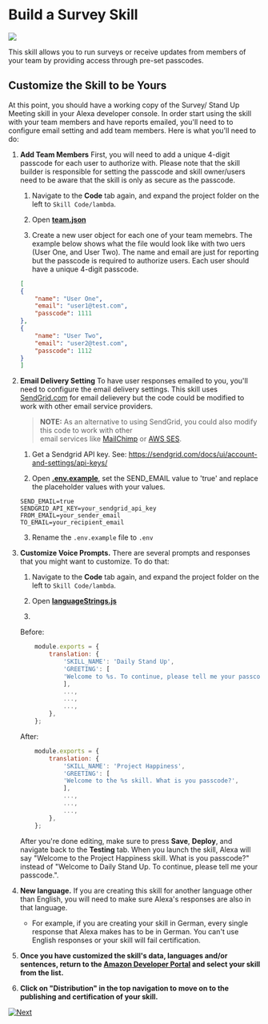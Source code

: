 # Build a Survey Skill
<img src="https://m.media-amazon.com/images/G/01/mobile-apps/dex/alexa/alexa-skills-kit/tutorials/quiz-game/header._TTH_.png" />

This skill allows you to run surveys or receive updates from members of your team by providing access through pre-set passcodes.

## Customize the Skill to be Yours

At this point, you should have a working copy of the Survey/ Stand Up Meeting skill in your Alexa developer console.  In order start using the skill with your team members and have reports emailed, you'll need to to configure email setting and add team members.  Here is what you'll need to do:

1.  **Add Team Members** First, you will need to add a unique 4-digit passcode for each user to authorize with. Please note that the skill builder is responsible for setting the passcode and skill owner/users need to be aware that the skill is only as secure as the passcode.

    1. Navigate to the **Code** tab again, and expand the project folder on the left to `Skill Code/lambda`.

    2. Open **[team.json](../lambda/team.json)**

    3. Create a new user object for each one of your team memebrs. The example below shows what the file would look like with two uers (User One, and User Two). The name and email are just for reporting but the passcode is required to authorize users. Each user should have a unique 4-digit passcode.
    ```json
    [
    { 
        "name": "User One",
        "email": "user1@test.com",
        "passcode": 1111
    },
    { 
        "name": "User Two",
        "email": "user2@test.com",
        "passcode": 1112
    }
    ]
    ```
2.  **Email Delivery Setting** To have user responses emailed to you, you'll need to configure the email delivery settings. This skill uses [SendGrid.com](https://sendgrid.com) for email delievery but the code could be modified to work with other email service providers.

    > **NOTE:** As an alternative to using SendGrid, you could also modify this code to work with other  
    > email services like [MailChimp](https://mailchimp.com) or [AWS SES](https://aws.amazon.com/ses/).

    1. Get a Sendgrid API key. See: https://sendgrid.com/docs/ui/account-and-settings/api-keys/

    2. Open **[.env.example](../lambda/.env.example)**, set the SEND_EMAIL value to 'true' and replace the placeholder values with your values.
    ```
    SEND_EMAIL=true
    SENDGRID_API_KEY=your_sendgrid_api_key
    FROM_EMAIL=your_sender_email
    TO_EMAIL=your_recipient_email
    ```
    
    3. Rename the `.env.example` file to `.env`

3.  **Customize Voice Prompts.** There are several prompts and responses that you might want to customize. To do that:

    1. Navigate to the **Code** tab again, and expand the project folder on the left to `Skill Code/lambda`.

    2. Open **[languageStrings.js](../lambda/languages/en.js)**

    3. 

    Before:
    ```js
        module.exports = {
            translation: {
                'SKILL_NAME': 'Daily Stand Up',
                'GREETING': [
                'Welcome to %s. To continue, please tell me your passcode.',
                ],
                ...,
                ...,
                ...,
            },
        };
    ```

    After:
    ```js
        module.exports = {
            translation: {
                'SKILL_NAME': 'Project Happiness',
                'GREETING': [
                'Welcome to the %s skill. What is you passcode?',
                ],
                ...,
                ...,
                ...,
            },
        };
    ```

     After you're done editing, make sure to press **Save**, **Deploy**, and navigate back to the **Testing** tab. When you launch the skill, Alexa will say "Welcome to the Project Happiness skill. What is you passcode?" instead of "Welcome to Daily Stand Up. To continue, please tell me your passcode.".

4.  **New language.** If you are creating this skill for another language other than English, you will need to make sure Alexa's responses are also in that language.

    - For example, if you are creating your skill in German, every single response that Alexa makes has to be in German. You can't use English responses or your skill will fail certification.

5. **Once you have customized the skill's data, languages and/or sentences, return to the [Amazon Developer Portal](https://developer.amazon.com/alexa/console/ask?&sc_category=Owned&sc_channel=RD&sc_campaign=Evangelism2018&sc_publisher=github&sc_content=Survey&sc_detail=fact-nodejs-V2_GUI-5&sc_funnel=Convert&sc_country=WW&sc_medium=Owned_RD_Evangelism2018_github_Survey_fact-nodejs-V2_GUI-5_Convert_WW_beginnersdevs&sc_segment=beginnersdevs) and select your skill from the list.**

6.  **Click on "Distribution" in the top navigation to move on to the publishing and certification of your skill.**


[![Next](https://m.media-amazon.com/images/G/01/mobile-apps/dex/alexa/alexa-skills-kit/tutorials/general/buttons/button_next_publication._TTH_.png)](./submit-for-certification.md)

